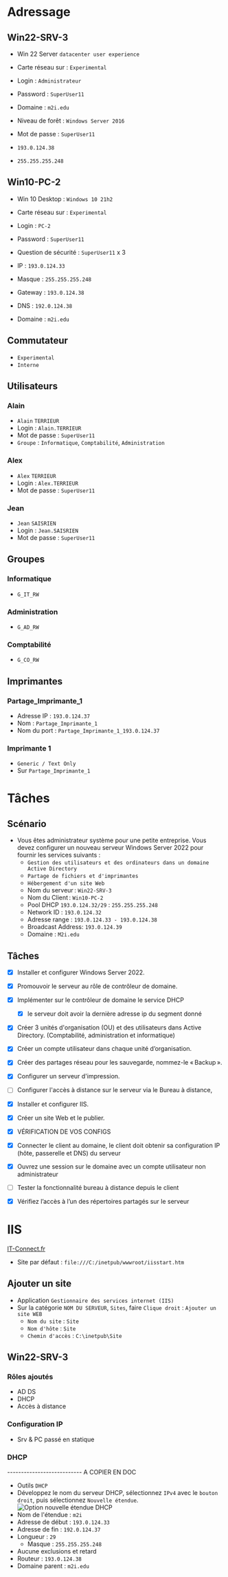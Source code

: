 # Adressage
## Win22-SRV-3
- Win 22 Server `datacenter user experience`
- Carte réseau sur : `Experimental`

- Login : `Administrateur`
- Password : `SuperUser11`

- Domaine : `m2i.edu`
- Niveau de forêt : `Windows Server 2016`
- Mot de passe : `SuperUser11`

- `193.0.124.38`
- `255.255.255.248`

## Win10-PC-2
- Win 10 Desktop : `Windows 10 21h2`
- Carte réseau sur : `Experimental`

- Login : `PC-2`
- Password : `SuperUser11`
- Question de sécurité : `SuperUser11` x 3

- IP : `193.0.124.33`
- Masque : `255.255.255.248`
- Gateway : `193.0.124.38`
- DNS : `192.0.124.38`

- Domaine : `m2i.edu`

## Commutateur
- `Experimental`
- `Interne`

## Utilisateurs
### Alain
- `Alain` `TERRIEUR`
- Login : `Alain.TERRIEUR`
- Mot de passe : `SuperUser11`
- `Groupe` : `Informatique`, `Comptabilité`, `Administration`
### Alex
- `Alex` `TERRIEUR`
- Login : `Alex.TERRIEUR`
- Mot de passe : `SuperUser11`
### Jean
- `Jean` `SAISRIEN`
- Login : `Jean.SAISRIEN`
- Mot de passe : `SuperUser11`

## Groupes
### Informatique
- `G_IT_RW`
### Administration
- `G_AD_RW`
### Comptabilité
- `G_CO_RW`

## Imprimantes
### Partage_Imprimante_1
- Adresse IP : `193.0.124.37`
- Nom : `Partage_Imprimante_1`
- Nom du port : `Partage_Imprimante_1_193.0.124.37`
### Imprimante 1
- `Generic / Text Only`
- Sur `Partage_Imprimante_1`

# Tâches
## Scénario
- Vous êtes administrateur système pour une petite entreprise. Vous devez configurer un nouveau serveur Windows Server 2022 pour fournir les services suivants : 
  - `Gestion des utilisateurs et des ordinateurs dans un domaine Active Directory`
  - `Partage de fichiers et d'imprimantes`
  - `Hébergement d'un site Web `
  - Nom du serveur : `Win22-SRV-3`
  - Nom du Client : `Win10-PC-2`
  - Pool DHCP `193.0.124.32/29` : `255.255.255.248`
  - Network ID : `193.0.124.32`
  - Adresse range : `193.0.124.33 - 193.0.124.38`
  - Broadcast Address: `193.0.124.39`
  - Domaine : `M2i.edu`

## Tâches 
- [x] Installer et configurer Windows Server 2022. 
- [x] Promouvoir le serveur au rôle de contrôleur de domaine. 
- [x] Implémenter sur le contrôleur de domaine le service DHCP 
  - [x] le serveur doit avoir la dernière adresse ip du segment donné
- [x] Créer 3 unités d'organisation (OU) et des utilisateurs dans Active Directory. (Comptabilité, administration et informatique) 
- [x] Créer un compte utilisateur dans chaque unité d’organisation. 
- [X] Créer des partages réseau pour les sauvegarde, nommez-le « Backup ». 
- [X] Configurer un serveur d'impression. 
- [ ] Configurer l'accès à distance sur le serveur via le Bureau à distance,  
- [X] Installer et configurer IIS. 
- [x] Créer un site Web et le publier. 
- [x] VÉRIFICATION DE VOS CONFIGS 
- [X] Connecter le client au domaine, le client doit obtenir sa configuration IP (hôte, passerelle et DNS) du serveur 
- [X] Ouvrez une session sur le domaine avec un compte utilisateur non administrateur 
- [ ] Tester la fonctionnalité bureau à distance depuis le client 
- [X] Vérifiez l’accès à l’un des répertoires partagés sur le serveur 




# IIS
[IT-Connect.fr](https://www.it-connect.fr/installer-et-configurer-iis-10-sur-windows-server-2022/)

- Site par défaut : `file:///C:/inetpub/wwwroot/iisstart.htm`

## Ajouter un site
- Application `Gestionnaire des services internet (IIS)`
- Sur la catégorie `NOM DU SERVEUR`, `Sites`, faire `Clique droit` : `Ajouter un site WEB`
  - `Nom du site` : `Site`
  - `Nom d'hôte` : `Site`
  - `Chemin d'accès` : `C:\inetpub\Site`





## Win22-SRV-3
### Rôles ajoutés
- AD DS
- DHCP
- Accès à distance
### Configuration IP
- Srv & PC passé en statique
### DHCP
 --------------------------- A COPIER EN DOC
- Outils `DHCP`
- Développez le nom du serveur DHCP, sélectionnez `IPv4` avec le `bouton droit`, puis sélectionnez `Nouvelle étendue`.
![Option nouvelle étendue DHCP](https://github.com/Altherneum/.github/blob/main/note/assets/chrome_ybPAvR8Gg4.png?raw=true)
- Nom de l'étendue : `m2i`
- Adresse de début : `193.0.124.33`
- Adresse de fin : `192.0.124.37`
- Longueur : `29`
  - Masque : `255.255.255.248`
- Aucune exclusions et retard
- Routeur : `193.0.124.38`
- Domaine parent : `m2i.edu`